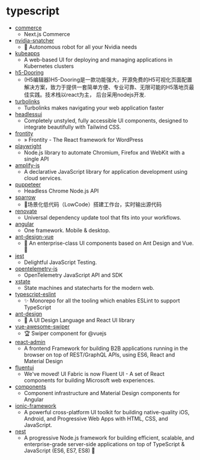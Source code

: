 # typescript
- [commerce](https://github.com/vercel/commerce)
  - Next.js Commerce
- [nvidia-snatcher](https://github.com/jef/nvidia-snatcher)
  - 🤖 Autonomous robot for all your Nvidia needs
- [kubeapps](https://github.com/kubeapps/kubeapps)
  - A web-based UI for deploying and managing applications in Kubernetes clusters
- [h5-Dooring](https://github.com/MrXujiang/h5-Dooring)
  - (H5编辑器)H5-Dooring是一款功能强大，开源免费的H5可视化页面配置解决方案，致力于提供一套简单方便、专业可靠、无限可能的H5落地页最佳实践。技术栈以react为主， 后台采用nodejs开发.
- [turbolinks](https://github.com/turbolinks/turbolinks)
  - Turbolinks makes navigating your web application faster
- [headlessui](https://github.com/tailwindlabs/headlessui)
  - Completely unstyled, fully accessible UI components, designed to integrate beautifully with Tailwind CSS.
- [frontity](https://github.com/frontity/frontity)
  - » Frontity - The React framework for WordPress
- [playwright](https://github.com/microsoft/playwright)
  - Node.js library to automate Chromium, Firefox and WebKit with a single API
- [amplify-js](https://github.com/aws-amplify/amplify-js)
  - A declarative JavaScript library for application development using cloud services.
- [puppeteer](https://github.com/puppeteer/puppeteer)
  - Headless Chrome Node.js API
- [sparrow](https://github.com/sparrow-js/sparrow)
  - 🎉场景化低代码（LowCode）搭建工作台，实时输出源代码
- [renovate](https://github.com/renovatebot/renovate)
  - Universal dependency update tool that fits into your workflows.
- [angular](https://github.com/angular/angular)
  - One framework. Mobile & desktop.
- [ant-design-vue](https://github.com/vueComponent/ant-design-vue)
  - 🌈 An enterprise-class UI components based on Ant Design and Vue. 🐜
- [jest](https://github.com/facebook/jest)
  - Delightful JavaScript Testing.
- [opentelemetry-js](https://github.com/open-telemetry/opentelemetry-js)
  - OpenTelemetry JavaScript API and SDK
- [xstate](https://github.com/davidkpiano/xstate)
  - State machines and statecharts for the modern web.
- [typescript-eslint](https://github.com/typescript-eslint/typescript-eslint)
  - ✨ Monorepo for all the tooling which enables ESLint to support TypeScript
- [ant-design](https://github.com/ant-design/ant-design)
  - 🌈 A UI Design Language and React UI library
- [vue-awesome-swiper](https://github.com/surmon-china/vue-awesome-swiper)
  - 🏆 Swiper component for @vuejs
- [react-admin](https://github.com/marmelab/react-admin)
  - A frontend Framework for building B2B applications running in the browser on top of REST/GraphQL APIs, using ES6, React and Material Design
- [fluentui](https://github.com/microsoft/fluentui)
  - We've moved! UI Fabric is now Fluent UI - A set of React components for building Microsoft web experiences.
- [components](https://github.com/angular/components)
  - Component infrastructure and Material Design components for Angular
- [ionic-framework](https://github.com/ionic-team/ionic-framework)
  - A powerful cross-platform UI toolkit for building native-quality iOS, Android, and Progressive Web Apps with HTML, CSS, and JavaScript.
- [nest](https://github.com/nestjs/nest)
  - A progressive Node.js framework for building efficient, scalable, and enterprise-grade server-side applications on top of TypeScript & JavaScript (ES6, ES7, ES8) 🚀
